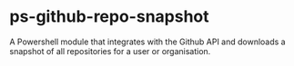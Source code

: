 # ps-github-repo-snapshot
A Powershell module that integrates with the Github API and downloads a snapshot of all repositories for a user or organisation.
